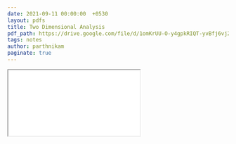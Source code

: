 ```yaml
---
date: 2021-09-11 00:00:00  +0530
layout: pdfs
title: Two Dimensional Analysis
pdf_path: https://drive.google.com/file/d/1omKrUU-O-y4gpkRIQT-yvBfj6vj2dYzf/preview?usp=sharing
tags: notes
author: parthnikam
paginate: true
---
```


<iframe class="embed-pdf" src="{{ page.pdf_path }}#toolbar=0" seamless="seamless" scrolling="no" style="overflow:hidden"></iframe>
